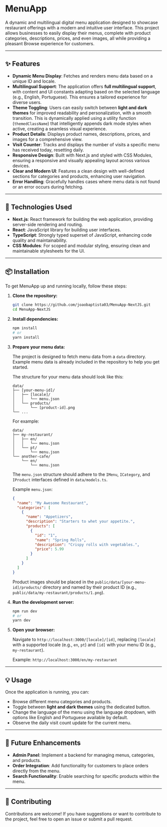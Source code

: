 # MenuApp

A dynamic and multilingual digital menu application designed to showcase restaurant offerings with a modern and intuitive user interface. This project allows businesses to easily display their menus, complete with product categories, descriptions, prices, and even images, all while providing a pleasant Browse experience for customers.

---

## ✨ Features

* **Dynamic Menu Display**: Fetches and renders menu data based on a unique ID and locale.
* **Multilingual Support**: The application offers **full multilingual support**, with content and UI constants adapting based on the selected language (e.g., English, Portuguese). This ensures a tailored experience for diverse users.
* **Theme Toggling**: Users can easily switch between **light and dark themes** for improved readability and personalization, with a smooth transition. This is dynamically applied using a utility function (`themedClassName`) that intelligently appends dark mode styles when active, creating a seamless visual experience.
* **Product Details**: Displays product names, descriptions, prices, and images for a comprehensive view.
* **Visit Counter**: Tracks and displays the number of visits a specific menu has received today, resetting daily.
* **Responsive Design**: Built with Next.js and styled with CSS Modules, ensuring a responsive and visually appealing layout across various devices.
* **Clear and Modern UI**: Features a clean design with well-defined sections for categories and products, enhancing user navigation.
* **Error Handling**: Gracefully handles cases where menu data is not found or an error occurs during fetching.

---

## 🚀 Technologies Used

* **Next.js**: React framework for building the web application, providing server-side rendering and routing.
* **React**: JavaScript library for building user interfaces.
* **TypeScript**: Strongly typed superset of JavaScript, enhancing code quality and maintainability.
* **CSS Modules**: For scoped and modular styling, ensuring clean and maintainable stylesheets for the UI.

---

## 📦 Installation

To get MenuApp up and running locally, follow these steps:

1.  **Clone the repository:**

    ```bash
    git clone https://github.com/joaobaptista03/MenuApp-NextJS.git
    cd MenuApp-NextJS
    ```

2.  **Install dependencies:**

    ```bash
    npm install
    # or
    yarn install
    ```

3.  **Prepare your menu data:**

    The project is designed to fetch menu data from a `data` directory. Example menu data is already included in the repository to help you get started.

    The structure for your menu data should look like this:

    ```
    data/
    ├── [your-menu-id]/
    │   ├── [locale]/
    │   │   └── menu.json
    │   └── products/
    │       └── [product-id].png
    └── ...
    ```

    For example:

    ```
    data/
    ├── my-restaurant/
    │   ├── en/
    │   │   └── menu.json
    │   └── pt/
    │       └── menu.json
    └── another-cafe/
        └── en/
            └── menu.json
    ```

    The `menu.json` structure should adhere to the `IMenu`, `ICategory`, and `IProduct` interfaces defined in `data/models.ts`.

    Example `menu.json`:

    ```json
    {
      "name": "My Awesome Restaurant",
      "categories": [
        {
          "name": "Appetizers",
          "description": "Starters to whet your appetite.",
          "products": [
            {
              "id": "1",
              "name": "Spring Rolls",
              "description": "Crispy rolls with vegetables.",
              "price": 5.99
            }
          ]
        }
      ]
    }
    ```

    Product images should be placed in the `public/data/[your-menu-id]/products/` directory and named by their product ID (e.g., `public/data/my-restaurant/products/1.png`).

4.  **Run the development server:**

    ```bash
    npm run dev
    # or
    yarn dev
    ```

5.  **Open your browser:**

    Navigate to `http://localhost:3000/[locale]/[id]`, replacing `[locale]` with a supported locale (e.g., `en`, `pt`) and `[id]` with your menu ID (e.g., `my-restaurant`).

    Example: `http://localhost:3000/en/my-restaurant`

---

## 💡 Usage

Once the application is running, you can:

* Browse different menu categories and products.
* Toggle between **light and dark themes** using the dedicated button.
* Change the language of the menu using the language dropdown, with options like English and Portuguese available by default.
* Observe the daily visit count update for the current menu.

---

## 🔮 Future Enhancements

* **Admin Panel**: Implement a backend for managing menus, categories, and products.
* **Order Integration**: Add functionality for customers to place orders directly from the menu.
* **Search Functionality**: Enable searching for specific products within the menu.

---

## 🤝 Contributing

Contributions are welcome! If you have suggestions or want to contribute to the project, feel free to open an issue or submit a pull request.
